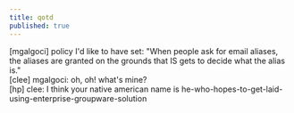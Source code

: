 ```yaml
---
title: qotd
published: true
---
```


[mgalgoci] policy I'd like to have set: "When people ask for email
aliases, the aliases are granted on the grounds that IS gets to decide
what the alias is."  
[clee] mgalgoci: oh, oh! what's mine?  
[hp] clee: I think your native american name is
he-who-hopes-to-get-laid-using-enterprise-groupware-solution

